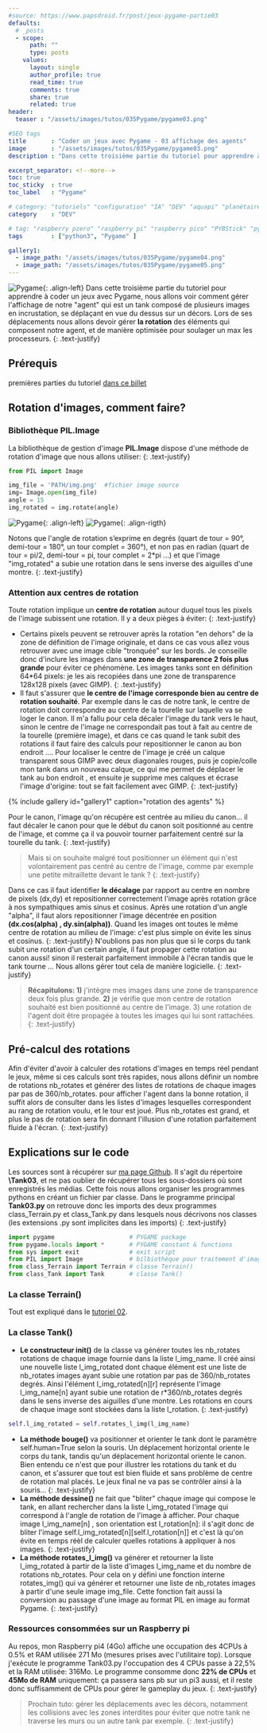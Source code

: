 ```yaml
---
#source: https://www.papsdroid.fr/post/jeux-pygame-partie03
defaults:
  # _posts
  - scope:
      path: ""
      type: posts
    values:
      layout: single
      author_profile: true
      read_time: true
      comments: true
      share: true
      related: true
header: 
  teaser : "/assets/images/tutos/035Pygame/pygame03.png"

#SEO tags
title       : "Coder un jeux avec Pygame - 03 affichage des agents"
image       : "/assets/images/tutos/035Pygame/pygame03.png"
description : "Dans cette troisième partie du tutoriel pour apprendre à coder un jeux avec Pygame, nous allons voir comment gérer l'affichage de notre agent qui est un tank."

excerpt_separator: <!--more-->
toc: true
toc_sticky  : true
toc_label   : "Pygame"

# category: "tutoriels" "configuration" "IA" "DEV" "aquapi" "planétaire" 
category    : "DEV" 

# tag: "raspberry pzero" "raspberry pi" "raspberry pico" "PYBStick" "python3" "micro-pyhton" "électronique"
tags        : ["python3", "Pygame" ]

gallery1:
  - image_path: "/assets/images/tutos/035Pygame/pygame04.png"
  - image_path: "/assets/images/tutos/035Pygame/pygame05.png"
---
```


![Pygame](/assets/images/tutos/035Pygame/pygame03.png){: .align-left}
Dans cette troisième partie du tutoriel pour apprendre à coder un jeux avec Pygame, nous allons voir comment gérer l'affichage de notre "agent" qui est un tank composé de plusieurs images en incrustation, se déplaçant en vue du dessus sur un décors. Lors de ses déplacements nous allons devoir gérer **la rotation** des éléments qui composent notre agent, et de manière optimisée pour soulager un max les processeurs.
{: .text-justify}

## Prérequis
premières parties du tutoriel [dans ce billet](https://www.papsdroid.fr/post/jeux-pygame)

## Rotation d'images, comment faire?
### Bibliothèque PIL.Image
La bibliothèque de gestion d'image **PIL.Image** dispose d'une méthode de rotation d'image que nous allons utiliser:
{: .text-justify}
```python
from PIL import Image

img_file = 'PATH/img.png'  #fichier image source
img= Image.open(img_file)
angle = 15
img_rotated = img.rotate(angle)
```
![Pygame](/assets/images/tutos/035Pygame/tank1.png){: .align-left}
![Pygame](/assets/images/tutos/035Pygame/tank2.png){: .align-rigth}

Notons que l'angle de rotation s’exprime en degrés (quart de tour = 90°, demi-tour = 180°, un tour complet = 360°), et non pas en radian (quart de tour = pi/2, demi-tour = pi, tour complet = 2*pi ...) et que l'image "img_rotated" a subie une rotation dans le sens inverse des aiguilles d'une montre.
{: .text-justify}

### Attention aux centres de rotation
Toute rotation implique un **centre de rotation** autour duquel tous les pixels de l'image subissent une rotation. Il y a deux pièges à éviter:
{: .text-justify}
* Certains pixels peuvent se retrouver après la rotation "en dehors" de la zone de définition de l'image originale, et dans ce cas vous allez vous retrouver avec une image cible "tronquée" sur les bords. Je conseille donc d'inclure les images dans **une zone de transparence 2 fois plus grande** pour éviter ce phénomène. Les images tanks sont en définition 64*64 pixels: je les ais recopiées dans une zone de transparence 128x128 pixels (avec GIMP).
{: .text-justify}
* Il faut s'assurer que **le centre de l'image corresponde bien au centre de rotation souhaité**. Par exemple dans le cas de notre tank, le centre de rotation doit correspondre au centre de la tourelle sur laquelle va se loger le canon. Il m'a fallu pour cela décaler l'image du tank vers le haut, sinon le centre de l'image ne correspondait pas tout à fait au centre de la tourelle (première image), et dans ce cas quand le tank subit des rotations il faut faire des calculs pour repositionner le canon au bon endroit .... Pour localiser le centre de l'image je créé un calque transparent sous GIMP avec deux diagonales rouges, puis je copie/colle mon tank dans un nouveau calque, ce qui me permet de déplacer le tank au bon endroit , et ensuite je supprime mes calques et écrase l'image d'origine: tout se fait facilement avec GIMP.
{: .text-justify}

{% include gallery id="gallery1" caption="rotation des agents" %}

Pour le canon, l'image qu'on récupère est centrée au milieu du canon... il faut décaler le canon pour que le début du canon soit positionné au centre de l'image, et comme ça il va pouvoir tourner parfaitement centré sur la tourelle du tank.
{: .text-justify}
>Mais si on souhaite malgré tout positionner un élément qui n'est volontairement pas centré au centre de l'image, comme par exemple une petite mitraillette devant le tank ?
{: .text-justify}

Dans ce cas il faut identifier **le décalage** par rapport au centre en nombre de pixels (dx,dy) et repositionner correctement l'image après rotation grâce à nos sympathiques amis sinus et cosinus. Après une rotation d'un angle "alpha", il faut alors repositionner l'image décentrée en position **(dx.cos(alpha) , dy.sin(alpha))**. Quand les images ont toutes le même centre de rotation au milieu de l'image: c'est plus simple on évite les sinus et cosinus.
{: .text-justify}
N'oublions pas non plus que si le corps du tank subit une rotation d'un certain angle, il faut propager cette rotation au canon aussi! sinon il resterait parfaitement immobile à l'écran tandis que le tank tourne ... Nous allons gérer tout cela de manière logicielle.
{: .text-justify}
> **Récapitulons: 1)** j'intègre mes images dans une zone de transparence deux fois plus grande. **2)** je vérifie que mon centre de rotation souhaité est bien positionné au centre de l'image. 3) une rotation de l'agent doit être propagée à toutes les images qui lui sont rattachées.
{: .text-justify}

## Pré-calcul des rotations
Afin d'éviter d'avoir à calculer des rotations d'images en temps réel pendant le jeux, même si ces calculs sont très rapides, nous allons définir un nombre de rotations nb_rotates et générer des listes de rotations de chaque images par pas de 360/nb_rotates. pour afficher l'agent dans la bonne rotation, il suffit alors de consulter dans les listes d'images lesquelles correspondent au rang de rotation voulu, et le tour est joué. Plus nb_rotates est grand, et plus le pas de rotation sera fin donnant l'illusion d'une rotation parfaitement fluide à l'écran.
{: .text-justify}

## Explications sur le code
Les sources sont à récupérer sur [ma page Github](https://github.com/papsdroidfr/Tuto_Pygame_Tank). Il s'agit du répertoire **\Tank03**, et ne pas oublier de récupérer tous les sous-dossiers où sont enregistrés les médias. Cette fois nous allons organiser les programmes pythons en créant un fichier par classe. Dans le programme principal **Tank03.py** on retrouve donc les imports des deux programmes class_Terrain.py et class_Tank.py dans lesquels nous décrivons nos classes (les extensions .py sont implicites dans les imports)
{: .text-justify}
```python
import pygame                     # PYGAME package
from pygame.locals import *       # PYGAME constant & functions
from sys import exit              # exit script
from PIL import Image             # bilbiothèque pour traitement d'image
from class_Terrain import Terrain # classe Terrain()
from class_Tank import Tank       # classe Tank() 
```

### La classe Terrain()
Tout est expliqué dans le [tutoriel 02](https://www.papsdroid.fr/post/jeux-pygame-partie02).

### La classe Tank()
* **Le constructeur __init__()** de la classe va générer toutes les nb_rotates rotations de chaque image fournie dans la liste l_img_name. Il créé ainsi une nouvelle liste l_img_rotated dont chaque élément est une liste de nb_rotates images ayant subie une rotation par pas de 360/nb_rotates degrés. Ainsi l'élément l_img_rotated[n][r] représente l'image l_img_name[n] ayant subie une rotation de r*360/nb_rotates degrés dans le sens inverse des aiguilles d'une montre. Les rotations en cours de chaque image sont stockées dans la liste l_rotation.
{: .text-justify}
```python
self.l_img_rotated = self.rotates_l_img(l_img_name)
```
* **La méthode bouge()** va positionner et orienter le tank dont le paramètre self.human=True selon la souris. Un déplacement horizontal oriente le corps du tank, tandis qu'un déplacement horizontal oriente le canon. Bien entendu ce n'est que pour illustrer les rotations du tank et du canon, et s'assurer que tout est bien fluide et sans problème de centre de rotation mal placés. Le jeux final ne va pas se contrôler ainsi à la souris...
{: .text-justify}
* **La méthode dessine()** ne fait que "bliter" chaque image qui compose le tank, en allant rechercher dans la liste l_img_rotated l'image qui correspond à l'angle de rotation de l'image à afficher. Pour chaque image l_img_name[n] , son orientation est l_rotation[n]: il s'agit donc de bliter l'image   self.l_img_rotated[n][self.l_rotation[n]] et c'est là qu'on évite en temps réèl de calculer quelles rotations à appliquer à nos images.
{: .text-justify}
* **La méthode rotates_l_img()** va générer et retourner la liste l_img_rotated à partir de la liste d'images l_img_name et du nombre de rotations nb_rotates. Pour cela on y défini une fonction interne rotates_img() qui va générer et retourner une liste de nb_rotates images à partir d'une seule image img_file. Cette fonction fait aussi la conversion au passage d'une image au format PIL en image au format Pygame.
{: .text-justify}

### Ressources consommées sur un Raspberry pi
Au repos, mon Raspberry pi4 (4Go) affiche une occupation des 4CPUs à 0.5% et RAM utilisée 271 Mo (mesures prises avec l'utilitaire top). Lorsque j'exécute le programme Tank03.py l'occupation des 4 CPUs passe à 22,5% et la RAM utilisée: 316Mo. Le programme consomme donc **22% de CPUs** et **45Mo de RAM** uniquement: ça passera sans pb sur un pi3 aussi, et il reste donc suffisamment de CPUs pour gérer le gameplay du jeux.
{: .text-justify}
>Prochain tuto: gérer les déplacements avec les décors, notamment les collisions avec les zones interdites pour éviter que notre tank ne traverse les murs ou un autre tank par exemple.
{: .text-justify}